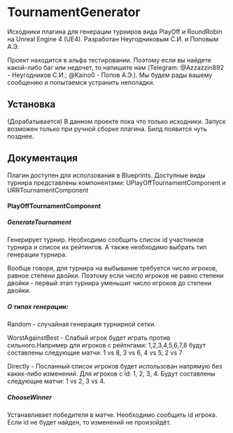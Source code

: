 # TournamentGenerator

Исходники плагина для генерации турниров вида PlayOff и RoundRobin на Unreal Engine 4 (UE4).
Разработан Неугодниковым С.И. и Поповым А.Э.

Проект находится в альфа тестировании. Поэтому если вы найдете какой-либо баг или недочет, то напишите нам (Telegram: @Azzazzin892 - Неугодников С.И.; @Kaino0 - Попов А.Э.).
Мы будем рады вашему сообщению и попытаемся устранить неполадки.

## Установка
(Дорабатывается)
В данном проекте пока что только исходники. Запуск возможен только при ручной сборке плагина.
Билд появится чуть позднее.

## Документация

Плагин доступен для исползования в Blueprints. Доступные виды турнира представлены компонентами:
UPlayOffTournamentComponent и URRTournamentComponent

#### PlayOffTournamentComponent

  ##### GenerateTournament 
  Генерирует турнир. Необходимо сообщить список id участников турнира и список их рейтингов. А также необходимо выбрать тип генерации турнира.

  Вообще говоря, для турнира на выбывание требуется число игроков, равное степени двойки. Поэтому если число игроков не равно степени двойки - первый этап турнира уменьшит число     игроков до степени двойки.

  ##### О типах генерации:
  
  Random - случайная генерация турнирной сетки.
  
  WorstAgainstBest - Слабый игрок будет играть против сильного.Например для игроков с рейтнгами: 1,2,3,4,5,6,7,8 будут составлены следующие матчи: 1 vs 8, 3 vs 6, 4 vs 5, 2 vs 7

  Directly - Посланный список игроков будет использован напрямую без каких-либо изменений. Для игроков с id: 1, 2, 3, 4. Будут составлены следующие матчи: 1 vs 2, 3 vs 4.
    
  ##### ChooseWinner
  Устанавливает победителя в матче. Необходимо сообщить id игрока. Если id не будет найден, то изменений не произойдёт.
  
  
